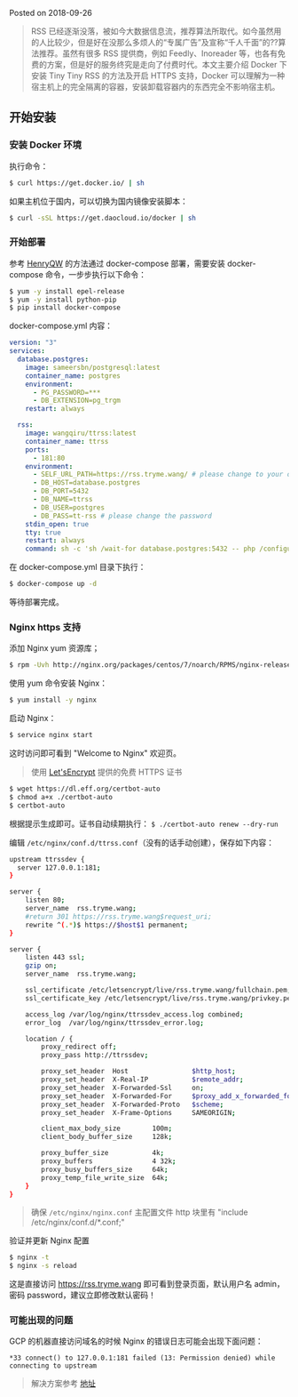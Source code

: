 Posted on 2018-09-26
> RSS 已经逐渐没落，被如今大数据信息流，推荐算法所取代。如今虽然用的人比较少，但是好在没那么多烦人的“专属广告”及宣称“千人千面”的??算法推荐。虽然有很多 RSS 提供商，例如 Feedly、Inoreader 等，也各有免费的方案，但是好的服务终究是走向了付费时代。本文主要介绍 Docker 下安装 Tiny Tiny RSS 的方法及开启 HTTPS  支持，Docker 可以理解为一种宿主机上的完全隔离的容器，安装卸载容器内的东西完全不影响宿主机。

## 开始安装

### 安装 Docker 环境
执行命令：
```bash
$ curl https://get.docker.io/ | sh
```
如果主机位于国内，可以切换为国内镜像安装脚本：
```bash
$ curl -sSL https://get.daocloud.io/docker | sh
```

### 开始部署
参考 [HenryQW](https://github.com/HenryQW/docker-ttrss-plugins) 的方法通过 docker-compose 部署，需要安装 docker-compose 命令，一步步执行以下命令：
```bash
$ yum -y install epel-release
$ yum -y install python-pip
$ pip install docker-compose
```
docker-compose.yml 内容：
```yml
version: "3"
services:
  database.postgres:
    image: sameersbn/postgresql:latest
    container_name: postgres
    environment:
      - PG_PASSWORD=***
      - DB_EXTENSION=pg_trgm
    restart: always

  rss:
    image: wangqiru/ttrss:latest
    container_name: ttrss
    ports:
      - 181:80
    environment:
      - SELF_URL_PATH=https://rss.tryme.wang/ # please change to your own domain, keep https there and no port for https support later
      - DB_HOST=database.postgres
      - DB_PORT=5432
      - DB_NAME=ttrss
      - DB_USER=postgres
      - DB_PASS=tt-rss # please change the password
    stdin_open: true
    tty: true
    restart: always
    command: sh -c 'sh /wait-for database.postgres:5432 -- php /configure-db.php && exec s6-svscan /etc/s6/'
```
在 docker-compose.yml 目录下执行：
```bash
$ docker-compose up -d
```
等待部署完成。

### Nginx https 支持
添加 Nginx yum 资源库；
```bash
$ rpm -Uvh http://nginx.org/packages/centos/7/noarch/RPMS/nginx-release-centos-7-0.el7.ngx.noarch.rpm
```

使用 yum 命令安装 Nginx：
```bash
$ yum install -y nginx
```

启动 Nginx：
```bash
$ service nginx start
```
这时访问即可看到 "Welcome to Nginx" 欢迎页。

> 使用 [Let'sEncrypt](https://letsencrypt.org/) 提供的免费 HTTPS  证书
```bash
$ wget https://dl.eff.org/certbot-auto
$ chmod a+x ./certbot-auto
$ certbot-auto
```
根据提示生成即可。证书自动续期执行：
`$ ./certbot-auto renew --dry-run`

编辑 <code>/etc/nginx/conf.d/ttrss.conf</code>（没有的话手动创建），保存如下内容：
```bash
upstream ttrssdev {
  server 127.0.0.1:181;
}

server {
    listen 80;
    server_name  rss.tryme.wang;
    #return 301 https://rss.tryme.wang$request_uri;
    rewrite ^(.*)$ https://$host$1 permanent;
}

server {
    listen 443 ssl;
    gzip on;
    server_name  rss.tryme.wang;

    ssl_certificate /etc/letsencrypt/live/rss.tryme.wang/fullchain.pem;
    ssl_certificate_key /etc/letsencrypt/live/rss.tryme.wang/privkey.pem;

    access_log /var/log/nginx/ttrssdev_access.log combined;
    error_log  /var/log/nginx/ttrssdev_error.log;

    location / {
        proxy_redirect off;
        proxy_pass http://ttrssdev;

        proxy_set_header  Host                $http_host;
        proxy_set_header  X-Real-IP           $remote_addr;
        proxy_set_header  X-Forwarded-Ssl     on;
        proxy_set_header  X-Forwarded-For     $proxy_add_x_forwarded_for;
        proxy_set_header  X-Forwarded-Proto   $scheme;
        proxy_set_header  X-Frame-Options     SAMEORIGIN;

        client_max_body_size        100m;
        client_body_buffer_size     128k;

        proxy_buffer_size           4k;
        proxy_buffers               4 32k;
        proxy_busy_buffers_size     64k;
        proxy_temp_file_write_size  64k;
    }
}
```
> 确保 <code>/etc/nginx/nginx.conf</code> 主配置文件 http 块里有 "include /etc/nginx/conf.d/*.conf;"

验证并更新 Nginx 配置
```bash
$ nginx -t
$ nginx -s reload
```

这是直接访问 https://rss.tryme.wang 即可看到登录页面，默认用户名 admin，密码 password，建议立即修改默认密码！

### 可能出现的问题
GCP 的机器直接访问域名的时候 Nginx 的错误日志可能会出现下面问题：
```
*33 connect() to 127.0.0.1:181 failed (13: Permission denied) while connecting to upstream
```

> 解决方案参考  [地址](https://my.oschina.net/zk875/blog/823710)
